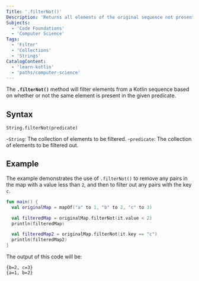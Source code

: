 ```yaml
---
Title: '.filterNot()'
Description: 'Returns all elements of the original sequence not present in the predicate.'
Subjects:
  - 'Code Foundations'
  - 'Computer Science'
Tags:
  - 'Filter'
  - 'Collections'
  - 'Strings'
CatalogContent:
  - 'learn-kotlin'
  - 'paths/computer-science'
---
```


The **`.filterNot()`** method will filter elements from a Kotlin sequence based on whether or not the same element is present in the given predicate.

## Syntax

```pseudo
String.filterNot(predicate)
```

-`String`: The collection of elements to be filtered. -`predicate`: The collection of elements to be filtered out.

## Example

The example demonstrates the use of `.filterNot()` to remove any pairs in the map with a value less than `2`, and then to filter out any pairs with the key `c`.

```kotlin
fun main() {
  val originalMap = mapOf("a" to 1, "b" to 2, "c" to 3)

  val filteredMap = originalMap.filterNot(it.value < 2)
  println(filteredMap)

  val filteredMap2 = originalMap.filterNot(it.key == "c")
  println(filteredMap2)
}
```

The output of this code will be:

```shell
{b=2, c=3}
{a=1, b=2}
```
